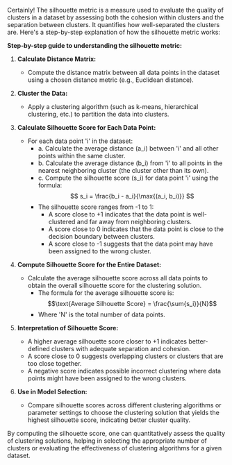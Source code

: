 Certainly! The silhouette metric is a measure used to evaluate the quality of clusters in a dataset by assessing both the cohesion within clusters and the separation between clusters. It quantifies how well-separated the clusters are. Here's a step-by-step explanation of how the silhouette metric works:

**Step-by-step guide to understanding the silhouette metric:**

1. **Calculate Distance Matrix:**
   - Compute the distance matrix between all data points in the dataset using a chosen distance metric (e.g., Euclidean distance).

2. **Cluster the Data:**
   - Apply a clustering algorithm (such as k-means, hierarchical clustering, etc.) to partition the data into clusters.

3. **Calculate Silhouette Score for Each Data Point:**
   - For each data point 'i' in the dataset:
      - a. Calculate the average distance (a_i) between 'i' and all other points within the same cluster.
      - b. Calculate the average distance (b_i) from 'i' to all points in the nearest neighboring cluster (the cluster other than its own).
      - c. Compute the silhouette score (s_i) for data point 'i' using the formula: 
         $$ s_i = \frac{b_i - a_i}{\max{(a_i, b_i)}} $$
      - The silhouette score ranges from -1 to 1:
         - A score close to +1 indicates that the data point is well-clustered and far away from neighboring clusters.
         - A score close to 0 indicates that the data point is close to the decision boundary between clusters.
         - A score close to -1 suggests that the data point may have been assigned to the wrong cluster.

4. **Compute Silhouette Score for the Entire Dataset:**
   - Calculate the average silhouette score across all data points to obtain the overall silhouette score for the clustering solution.
      - The formula for the average silhouette score is: 
        $$\text{Average Silhouette Score} = \frac{\sum{s_i}}{N}$$
      - Where 'N' is the total number of data points.

5. **Interpretation of Silhouette Score:**
   - A higher average silhouette score closer to +1 indicates better-defined clusters with adequate separation and cohesion.
   - A score close to 0 suggests overlapping clusters or clusters that are too close together.
   - A negative score indicates possible incorrect clustering where data points might have been assigned to the wrong clusters.

6. **Use in Model Selection:**
   - Compare silhouette scores across different clustering algorithms or parameter settings to choose the clustering solution that yields the highest silhouette score, indicating better cluster quality.

By computing the silhouette score, one can quantitatively assess the quality of clustering solutions, helping in selecting the appropriate number of clusters or evaluating the effectiveness of clustering algorithms for a given dataset.
